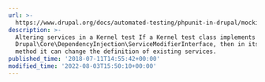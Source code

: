 ```yaml
---
url: >-
  https://www.drupal.org/docs/automated-testing/phpunit-in-drupal/mocking-entities-and-services-with-phpunit-and-mocks
description: >-
  Altering services in a Kernel test If a Kernel test class implements
  Drupal\Core\DependencyInjection\ServiceModifierInterface, then in its alter()
  method it can change the definition of existing services.
published_time: '2018-07-11T14:55:42+00:00'
modified_time: '2022-08-03T15:50:10+00:00'
---
```


